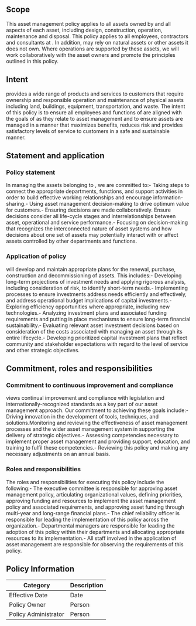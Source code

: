 Scope
-----

This asset management policy applies to all assets owned by <Your Company> and all aspects of each asset, including design, construction, operation, maintenance and disposal. This policy applies to all employees, contractors and consultants at <Your Company>. In addition, <Your Company> may rely on natural assets or other assets it does not own. Where operations are supported by these assets, we will work collaboratively with the asset owners and promote the principles outlined in this policy.

Intent
------

<Your Company> provides a wide range of products and services to customers that require ownership and responsible operation and maintenance of physical assets including land, buildings, equipment, transportation, and waste. The intent of this policy is to ensure all employees and functions of <Your Company> are aligned with the goals of <Your Company> as they relate to asset management and to ensure assets are managed in a manner that maximizes benefits, reduces risk and provides satisfactory levels of service to customers in a safe and sustainable manner.

Statement and application
-------------------------

### Policy statement

In managing the assets belonging to <Your Company>, we are committed to:- Taking steps to connect the appropriate departments, functions, and support activities in order to build effective working relationships and encourage information-sharing.- Using asset management decision-making to drive optimum value for customers.- Ensuring decisions are made collaboratively. Ensure decisions consider all life-cycle stages and interrelationships between asset, operational and service performance.- Focusing on decision-making that recognizes the interconnected nature of asset systems and how decisions about one set of assets may potentially interact with or affect assets controlled by other departments and functions.

### Application of policy

<Your Company> will develop and maintain appropriate plans for the renewal, purchase, construction and decommissioning of assets. This includes:- Developing long-term projections of investment needs and applying rigorous analysis, including consideration of risk, to identify short-term needs.- Implementing processes to ensure investments address needs efficiently and effectively, and address operational budget implications of capital investments.- Exploring efficiency opportunities where appropriate, including new technologies.- Analyzing investment plans and associated funding requirements and putting in place mechanisms to ensure long-term financial sustainability.- Evaluating relevant asset investment decisions based on consideration of the costs associated with managing an asset through its entire lifecycle.- Developing prioritized capital investment plans that reflect community and stakeholder expectations with regard to the level of service and other strategic objectives.

Commitment, roles and responsibilities
--------------------------------------

### Commitment to continuous improvement and compliance

<Your Company> views continual improvement and compliance with legislation and internationally-recognized standards as a key part of our asset management approach. Our commitment to achieving these goals include:- Driving innovation in the development of tools, techniques, and solutions.Monitoring and reviewing the effectiveness of asset management processes and the wider asset management system in supporting the delivery of strategic objectives.- Assessing competencies necessary to implement proper asset management and providing support, education, and training to fulfil these competencies.- Reviewing this policy and making any necessary adjustments on an annual basis.

### Roles and responsibilities

The roles and responsibilities for executing this policy include the following:- The executive committee is responsible for approving asset management policy, articulating organizational values, defining priorities, approving funding and resources to implement the asset management policy and associated requirements, and approving asset funding through multi-year and long-range financial plans.- The chief reliability officer is responsible for leading the implementation of this policy across the organization.- Departmental managers are responsible for leading the adoption of this policy within their departments and allocating appropriate resources to its implementation.- All staff involved in the application of asset management are responsible for observing the requirements of this policy.

Policy Information
------------------
| Category | Description |
| ----------- | ----------- |
| Effective Date | Date |
| Policy Owner | Person |
| Policy Administrator | Person |